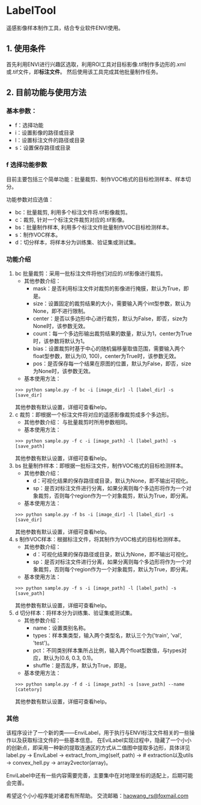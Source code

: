 # LabelTool

遥感影像样本制作工具，结合专业软件ENVI使用。

## 1. 使用条件
首先利用ENVI进行兴趣区选取，利用ROI工具对目标影像.tif制作多边形的.xml或.tif文件，即**标注文件**。
然后使用该工具完成其他批量制作任务。

## 2. 目前功能与使用方法

### 基本参数：
- f：选择功能
- i：设置影像的路径或目录
- l：设置标注文件的路径或目录
- s：设置保存路径或目录

### f 选择功能参数

目前主要包括三个简单功能：批量裁剪、制作VOC格式的目标检测样本、样本切分。

功能参数对应选值：  
- bc：批量裁剪, 利用多个标注文件将.tif影像裁剪。
- c：裁剪, 针对一个标注文件裁剪对应的.tif影像。
- bs：批量制作样本, 利用多个标注文件批量制作VOC目标检测样本。
- s：制作VOC样本。
- d：切分样本，将样本分为训练集、验证集或测试集。


### 功能介绍

1. bc 批量裁剪：采用一批标注文件将他们对应的.tif影像进行裁剪。
    - 其他参数介绍：
        - mask：是否利用标注文件对裁剪的影像进行掩膜，默认为True，即是。
        - size：设置固定的裁剪结果的大小，需要输入两个int型参数，默认为None，即不进行限制。
        - center：是否以多边形中心进行裁剪，默认为False，即否，size为None时，该参数无效。
        - count：每一个多边形输出裁剪结果的数量，默认为1，center为True时，该参数将默认为1。
        - bias：设置裁剪时基于中心的随机偏移量取值范围，需要输入两个float型参数，默认为(0, 100)，center为True时，该参数无效。
        - pos：是否保存每一个结果在原图的位置，默认为False，即否，size为None时，该参数无效。
    - 基本使用方法：
    ```
    >>> python sample.py -f bc -i [image_dir] -l [label_dir] -s [save_dir]
    ```
    其他参数有默认设置，详细可查看help。
2. c 裁剪：即根据一个标注文件将对应的遥感影像裁剪成多个多边形。
    - 其他参数介绍：
        与批量裁剪时所用参数相同。
    - 基本使用方法：
    ```
    >>> python sample.py -f c -i [image_path] -l [label_path] -s [save_path]
    ```
    其他参数有默认设置，详细可查看help。
3. bs 批量制作样本：即根据一批标注文件，制作VOC格式的目标检测样本。
    - 其他参数介绍：
        - d：可视化结果的保存路径或目录，默认为None，即不输出可视化。
        - sp：是否对标注文件进行分离，如果分离则每个多边形将作为一个对象裁剪，否则每个region作为一个对象裁剪，默认为True，即分离。
    - 基本使用方法：
    ```
    >>> python sample.py -f bs -i [image_dir] -l [label_dir] -s [save_dir]
    ```
    其他参数有默认设置，详细可查看help。
4. s 制作VOC样本：根据标注文件，将其制作为VOC格式的目标检测样本。
    - 其他参数介绍：
        - d：可视化结果的保存路径或目录，默认为None，即不输出可视化。
        - sp：是否对标注文件进行分离，如果分离则每个多边形将作为一个对象裁剪，否则每个region作为一个对象裁剪，默认为True，即分离。
    - 基本使用方法：
    ```
    >>> python sample.py -f s -i [image_path] -l [label_path] -s [save_path]
    ```
    其他参数有默认设置，详细可查看help。
5. d 切分样本：将样本分为训练集、验证集或测试集。
    - 其他参数介绍：
        - name：设置类别名称。
        - types：样本集类型，输入两个类型名，默认三个为('train', 'val', 'test')。
        - pct：不同类别样本集所占比例，输入两个float型数值，与types对应，默认为(0.6, 0.3, 0.1)。
        - shuffle：是否乱序，默认为True，即是。
    - 基本使用方法：
    ```
    >>> python sample.py -f d -i [image_path] -s [save_path] --name [catetory]
    ```
    其他参数有默认设置，详细可查看help。

### 其他

该程序设计了一个新的类——EnviLabel，用于执行与ENVI标注文件相关的一些操作以及获取标注文件的一些基本信息。
在EviLabel实现过程中，隐藏了一个小小的创新点，即采用一种新的提取连通区的方式从二值图中提取多边形，具体详见label.py -> EnviLabel -> extract_from_img(self, path) -> # extraction以及utils -> convex_hell.py -> array2vector(array)。

EnviLabel中还有一些内容需要完善，主要集中在对地理坐标的适配上，后期可能会完善。

希望这个小小程序能对诸君有所帮助。
交流邮箱：haowang_rs@foxmail.com